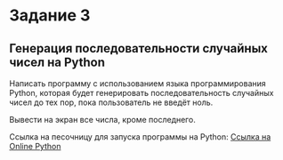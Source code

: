 # Задание 3
## Генерация последовательности случайных чисел на Python
Написать программу с использованием языка программирования Python, которая будет генерировать последовательность случайных чисел до тех пор, пока пользователь не введёт ноль. 

Вывести на экран все числа, кроме последнего.

Ссылка на песочницу для запуска программы на Python:
[Ссылка на Online Python](https://www.online-python.com/oWByTe3I9b)
